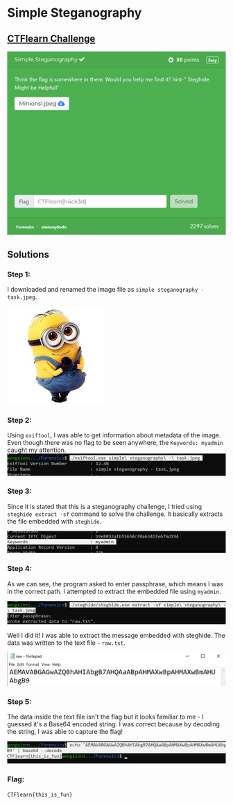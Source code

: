# Simple Steganography 

## [CTFlearn Challenge](https://ctflearn.com/challenge/894)
<img src="simple steganography - solved.png">

## Solutions
### Step 1:
I downloaded and renamed the image file as ```simple steganography - task.jpeg```. 

<img src="simple steganography - task.jpeg">

### Step 2:
Using ```exiftool```, I was able to get information about metadata of the image. Even though there was no flag to be seen anywhere, the ```Keywords: myadmin``` caught my attention. 
<img src="simple steganography - 1.png">

### Step 3: 
Since it is stated that this is a steganography challenge, I tried using ```steghide extract -sf``` command to solve the challenge. It basically extracts the file embedded with ```steghide```.

<img src="simple steganography - 2.png">

### Step 4: 
As we can see, the program asked to enter passphrase, which means I was in the correct path. I attempted to extract the embedded file using ```myadmin```. 

<img src="simple steganography - 3.png">

Well I did it! I was able to extract the message embedded with steghide. The data was written to the text file - ```raw.txt```.

<img src="simple steganography - 4.png">

### Step 5: 
The data inside the text file isn't the flag but it looks familiar to me - I guessed it's a Base64 encoded string. I was correct because by decoding the string, I was able to capture the flag!

<img src="simple steganography - 5.png">

### Flag: 
```CTFlearn{this_is_fun}```


